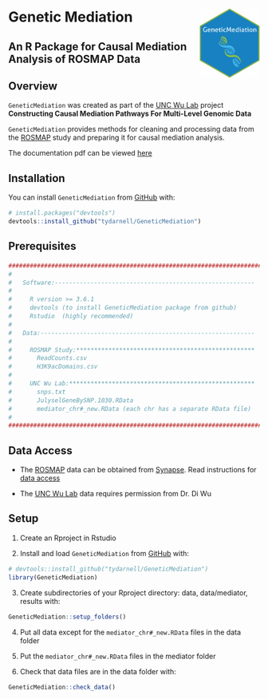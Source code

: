 
<!-- README.md is generated from README.Rmd. Please edit that file -->

# Genetic Mediation <img src='man/figures/logo.png' align="right" height="139" />

<!-- badges: start -->

<!-- badges: end -->

<!-- Global site tag (gtag.js) - Google Analytics -->

<script async src="https://www.googletagmanager.com/gtag/js?id=UA-164663784-2"></script>

<script>
  window.dataLayer = window.dataLayer || [];
  function gtag(){dataLayer.push(arguments);}
  gtag('js', new Date());

  gtag('config', 'UA-164663784-2');
</script>

## An R Package for Causal Mediation Analysis of ROSMAP Data

## Overview

`GeneticMediation` was created as part of the [UNC Wu
Lab](http://diwulab.web.unc.edu/) project **Constructing Causal
Mediation Pathways For Multi-Level Genomic Data**

`GeneticMediation` provides methods for cleaning and processing data
from the [ROSMAP](https://www.synapse.org/#!Synapse:syn3219045) study
and preparing it for causal mediation analysis.

The documentation pdf can be viewed
[here](https://tydarnell.github.io/GeneticMediation_1.1.0.9000.pdf)

## Installation

You can install `GeneticMediation` from [GitHub](https://github.com/)
with:

``` r
# install.packages("devtools")
devtools::install_github("tydarnell/GeneticMediation")
```

## Prerequisites

``` r
####################################################################################
#   
#   Software:--------------------------------------------------------
#
#     R version >= 3.6.1
#     devtools (to install GeneticMediation package from github)
#     Rstudio  (highly recommended)
#
#   Data:------------------------------------------------------------
#
#     ROSMAP Study:**************************************************
#       ReadCounts.csv   
#       H3K9acDomains.csv 
#
#     UNC Wu Lab:****************************************************
#       snps.txt
#       JulyselGeneBySNP.1030.RData
#       mediator_chr#_new.RData (each chr has a separate RData file)
#
####################################################################################
```

## Data Access

  - The [ROSMAP](https://www.synapse.org/#!Synapse:syn3219045) data can
    be obtained from
    [Synapse](https://www.synapse.org/#!Synapse:syn3219045). Read
    instructions for [data
    access](https://adknowledgeportal.synapse.org/DataAccess/Instructions)

  - The [UNC Wu Lab](http://diwulab.web.unc.edu/) data requires
    permission from Dr. Di Wu

## Setup

1)  Create an Rproject in Rstudio

2)  Install and load `GeneticMediation` from
    [GitHub](https://github.com/) with:

<!-- end list -->

``` r
# devtools::install_github("tydarnell/GeneticMediation")
library(GeneticMediation)
```

3)  Create subdirectories of your Rproject directory: data,
    data/mediator, results with:

<!-- end list -->

``` r
GeneticMediation::setup_folders()
```

4)  Put all data except for the `mediator_chr#_new.RData` files in the
    data folder

5)  Put the `mediator_chr#_new.RData` files in the mediator folder

6)  Check that data files are in the data folder with:

<!-- end list -->

``` r
GeneticMediation::check_data()
```

